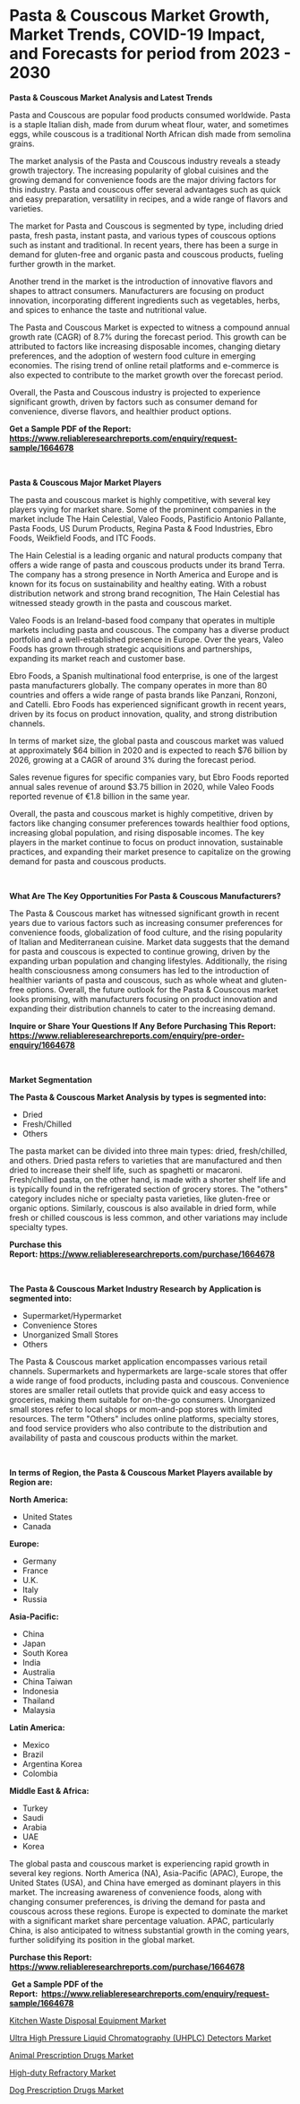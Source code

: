 <p><h1>Pasta & Couscous Market Growth, Market Trends, COVID-19 Impact, and Forecasts for period from 2023 - 2030</h1></p><p><strong>Pasta & Couscous Market Analysis and Latest Trends</strong></p>
<p><p>Pasta and Couscous are popular food products consumed worldwide. Pasta is a staple Italian dish, made from durum wheat flour, water, and sometimes eggs, while couscous is a traditional North African dish made from semolina grains.</p><p>The market analysis of the Pasta and Couscous industry reveals a steady growth trajectory. The increasing popularity of global cuisines and the growing demand for convenience foods are the major driving factors for this industry. Pasta and couscous offer several advantages such as quick and easy preparation, versatility in recipes, and a wide range of flavors and varieties.</p><p>The market for Pasta and Couscous is segmented by type, including dried pasta, fresh pasta, instant pasta, and various types of couscous options such as instant and traditional. In recent years, there has been a surge in demand for gluten-free and organic pasta and couscous products, fueling further growth in the market.</p><p>Another trend in the market is the introduction of innovative flavors and shapes to attract consumers. Manufacturers are focusing on product innovation, incorporating different ingredients such as vegetables, herbs, and spices to enhance the taste and nutritional value.</p><p>The Pasta and Couscous Market is expected to witness a compound annual growth rate (CAGR) of 8.7% during the forecast period. This growth can be attributed to factors like increasing disposable incomes, changing dietary preferences, and the adoption of western food culture in emerging economies. The rising trend of online retail platforms and e-commerce is also expected to contribute to the market growth over the forecast period.</p><p>Overall, the Pasta and Couscous industry is projected to experience significant growth, driven by factors such as consumer demand for convenience, diverse flavors, and healthier product options.</p></p>
<p><strong>Get a Sample PDF of the Report:&nbsp; <a href="https://www.reliableresearchreports.com/enquiry/request-sample/1664678">https://www.reliableresearchreports.com/enquiry/request-sample/1664678</a></strong></p>
<p>&nbsp;</p>
<p><strong>Pasta & Couscous Major Market Players</strong></p>
<p><p>The pasta and couscous market is highly competitive, with several key players vying for market share. Some of the prominent companies in the market include The Hain Celestial, Valeo Foods, Pastificio Antonio Pallante, Pasta Foods, US Durum Products, Regina Pasta & Food Industries, Ebro Foods, Weikfield Foods, and ITC Foods.</p><p>The Hain Celestial is a leading organic and natural products company that offers a wide range of pasta and couscous products under its brand Terra. The company has a strong presence in North America and Europe and is known for its focus on sustainability and healthy eating. With a robust distribution network and strong brand recognition, The Hain Celestial has witnessed steady growth in the pasta and couscous market.</p><p>Valeo Foods is an Ireland-based food company that operates in multiple markets including pasta and couscous. The company has a diverse product portfolio and a well-established presence in Europe. Over the years, Valeo Foods has grown through strategic acquisitions and partnerships, expanding its market reach and customer base.</p><p>Ebro Foods, a Spanish multinational food enterprise, is one of the largest pasta manufacturers globally. The company operates in more than 80 countries and offers a wide range of pasta brands like Panzani, Ronzoni, and Catelli. Ebro Foods has experienced significant growth in recent years, driven by its focus on product innovation, quality, and strong distribution channels.</p><p>In terms of market size, the global pasta and couscous market was valued at approximately $64 billion in 2020 and is expected to reach $76 billion by 2026, growing at a CAGR of around 3% during the forecast period.</p><p>Sales revenue figures for specific companies vary, but Ebro Foods reported annual sales revenue of around $3.75 billion in 2020, while Valeo Foods reported revenue of €1.8 billion in the same year.</p><p>Overall, the pasta and couscous market is highly competitive, driven by factors like changing consumer preferences towards healthier food options, increasing global population, and rising disposable incomes. The key players in the market continue to focus on product innovation, sustainable practices, and expanding their market presence to capitalize on the growing demand for pasta and couscous products.</p></p>
<p>&nbsp;</p>
<p><strong>What Are The Key Opportunities For Pasta & Couscous Manufacturers?</strong></p>
<p><p>The Pasta & Couscous market has witnessed significant growth in recent years due to various factors such as increasing consumer preferences for convenience foods, globalization of food culture, and the rising popularity of Italian and Mediterranean cuisine. Market data suggests that the demand for pasta and couscous is expected to continue growing, driven by the expanding urban population and changing lifestyles. Additionally, the rising health consciousness among consumers has led to the introduction of healthier variants of pasta and couscous, such as whole wheat and gluten-free options. Overall, the future outlook for the Pasta & Couscous market looks promising, with manufacturers focusing on product innovation and expanding their distribution channels to cater to the increasing demand.</p></p>
<p><strong>Inquire or Share Your Questions If Any Before Purchasing This Report: <a href="https://www.reliableresearchreports.com/enquiry/pre-order-enquiry/1664678">https://www.reliableresearchreports.com/enquiry/pre-order-enquiry/1664678</a></strong></p>
<p>&nbsp;</p>
<p><strong>Market Segmentation</strong></p>
<p><strong>The Pasta & Couscous Market Analysis by types is segmented into:</strong></p>
<p><ul><li>Dried</li><li>Fresh/Chilled</li><li>Others</li></ul></p>
<p><p>The pasta market can be divided into three main types: dried, fresh/chilled, and others. Dried pasta refers to varieties that are manufactured and then dried to increase their shelf life, such as spaghetti or macaroni. Fresh/chilled pasta, on the other hand, is made with a shorter shelf life and is typically found in the refrigerated section of grocery stores. The "others" category includes niche or specialty pasta varieties, like gluten-free or organic options. Similarly, couscous is also available in dried form, while fresh or chilled couscous is less common, and other variations may include specialty types.</p></p>
<p><strong>Purchase this Report:&nbsp;<a href="https://www.reliableresearchreports.com/purchase/1664678">https://www.reliableresearchreports.com/purchase/1664678</a></strong></p>
<p>&nbsp;</p>
<p><strong>The Pasta & Couscous Market Industry Research by Application is segmented into:</strong></p>
<p><ul><li>Supermarket/Hypermarket</li><li>Convenience Stores</li><li>Unorganized Small Stores</li><li>Others</li></ul></p>
<p><p>The Pasta & Couscous market application encompasses various retail channels. Supermarkets and hypermarkets are large-scale stores that offer a wide range of food products, including pasta and couscous. Convenience stores are smaller retail outlets that provide quick and easy access to groceries, making them suitable for on-the-go consumers. Unorganized small stores refer to local shops or mom-and-pop stores with limited resources. The term "Others" includes online platforms, specialty stores, and food service providers who also contribute to the distribution and availability of pasta and couscous products within the market.</p></p>
<p>&nbsp;</p>
<p><strong>In terms of Region, the Pasta & Couscous Market Players available by Region are:</strong></p>
<p>
    <p> <strong> North America: </strong>
        <ul>
            <li>United States</li>
            <li>Canada</li>
        </ul>
        </p> 
    <p> <strong> Europe: </strong>
        <ul>
            <li>Germany</li>
            <li>France</li>
            <li>U.K.</li>
            <li>Italy</li>
            <li>Russia</li>
        </ul>
        </p> 
    <p> <strong> Asia-Pacific: </strong>
        <ul>
            <li>China</li>
            <li>Japan</li>
            <li>South Korea</li>
            <li>India</li>
            <li>Australia</li>
            <li>China Taiwan</li>
            <li>Indonesia</li>
            <li>Thailand</li>
            <li>Malaysia</li>
        </ul>
        </p> 
    <p> <strong> Latin America: </strong>
        <ul>
            <li>Mexico</li>
            <li>Brazil</li>
            <li>Argentina Korea</li>
            <li>Colombia</li>
        </ul>
        </p> 
    <p> <strong> Middle East & Africa: </strong>
        <ul>
            <li>Turkey</li>
            <li>Saudi</li>
            <li>Arabia</li>
            <li>UAE</li>
            <li>Korea</li>
        </ul>
    </p>
    </p>
<p><p>The global pasta and couscous market is experiencing rapid growth in several key regions. North America (NA), Asia-Pacific (APAC), Europe, the United States (USA), and China have emerged as dominant players in this market. The increasing awareness of convenience foods, along with changing consumer preferences, is driving the demand for pasta and couscous across these regions. Europe is expected to dominate the market with a significant market share percentage valuation. APAC, particularly China, is also anticipated to witness substantial growth in the coming years, further solidifying its position in the global market.</p></p>
<p><strong>Purchase this Report: <a href="https://www.reliableresearchreports.com/purchase/1664678">https://www.reliableresearchreports.com/purchase/1664678</a></strong></p>
<p>&nbsp;<strong>Get a Sample PDF of the Report:&nbsp;&nbsp;<a href="https://www.reliableresearchreports.com/enquiry/request-sample/1664678">https://www.reliableresearchreports.com/enquiry/request-sample/1664678</a></strong></p>
<p><strong></strong></p>
<p><p><a href="https://www.linkedin.com/pulse/kitchen-waste-disposal-equipment-market-size-2023-/">Kitchen Waste Disposal Equipment Market</a></p><p><a href="https://www.linkedin.com/pulse/ultra-high-pressure-liquid-chromatography-uhplc-detectors-1f/">Ultra High Pressure Liquid Chromatography (UHPLC) Detectors Market</a></p><p><a href="https://medium.com/@rosejohnson762014/animal-prescription-drugs-market-competitive-analysis-market-trends-and-forecast-to-2030-620e2f1b1446">Animal Prescription Drugs Market</a></p><p><a href="https://www.linkedin.com/pulse/high-duty-refractory-market-research-report-unlocks-analysis/">High-duty Refractory Market</a></p><p><a href="https://medium.com/@joanobrien1990/dog-prescription-drugs-market-size-cagr-trends-2024-2030-7aec11b25582">Dog Prescription Drugs Market</a></p></p>